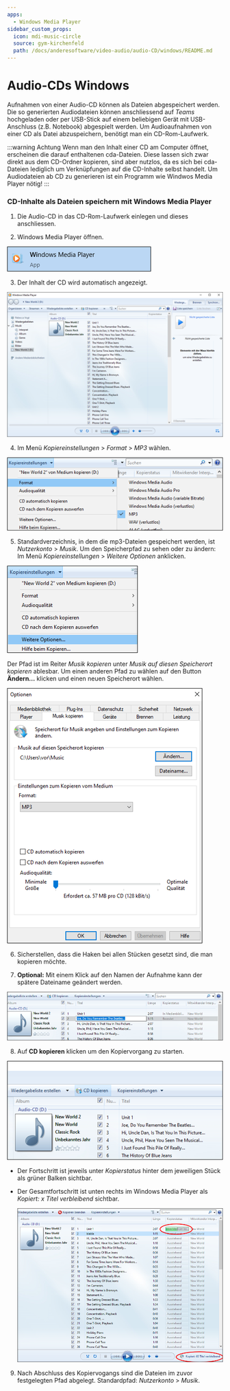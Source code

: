 ```yaml
---
apps:
  - Windows Media Player
sidebar_custom_props:
  icon: mdi-music-circle
  source: gym-kirchenfeld
  path: /docs/anderesoftware/video-audio/audio-CD/windows/README.md
---
```


# Audio-CDs Windows



Aufnahmen von einer Audio-CD können als Dateien abgespeichert werden. Die so generierten Audiodateien können anschliessend auf _Teams_ hochgeladen oder per USB-Stick auf einem beliebigen Gerät mit USB-Anschluss (z.B. Notebook) abgespielt werden. Um Audioaufnahmen von einer CD als Datei abzuspeichern, benötigt man ein CD-Rom-Laufwerk.

:::warning Achtung
Wenn man den Inhalt einer CD am Computer öffnet, erscheinen die darauf enthaltenen cda-Dateien. Diese lassen sich zwar direkt aus dem CD-Ordner kopieren, sind aber nutzlos, da es sich bei cda-Dateien lediglich um Verknüpfungen auf die CD-Inhalte selbst handelt. Um Audiodateien ab CD zu generieren ist ein Programm wie Windwos Media Player nötig! 
:::

### CD-Inhalte als Dateien speichern mit Windows Media Player

1. Die Audio-CD in das CD-Rom-Laufwerk einlegen und dieses anschliessen.

2. Windows Media Player öffnen.

![](./images/CD-kopieren01.png)

3. Der Inhalt der CD wird automatisch angezeigt.

![](./images/CD-kopieren02.png)

4. Im Menü _Kopiereinstellungen_ > _Format_ > _MP3_ wählen.

![](./images/CD-kopieren03.png)

5. Standardverzeichnis, in dem die mp3-Dateien gespeichert werden, ist _Nutzerkonto_ > _Musik_.
Um den Speicherpfad zu sehen oder zu ändern: Im Menü _Kopiereinstellungen_ > _Weitere Optionen_ anklicken.

![](./images/CD-kopieren04.png)

Der Pfad ist im Reiter _Musik kopieren_ unter _Musik auf diesen Speicherort kopieren_ ablesbar. Um einen anderen Pfad zu wählen auf den Button __Ändern...__ klicken und einen neuen Speicherort wählen.

![](./images/CD-kopieren05.png)

6. Sicherstellen, dass die Haken bei allen Stücken gesetzt sind, die man kopieren möchte.

7. **Optional:** Mit einem Klick auf den Namen der Aufnahme kann der spätere Dateiname geändert werden.

![](./images/CD-kopieren06.png)

8. Auf __CD kopieren__ klicken um den Kopiervorgang zu starten.

![](./images/CD-kopieren07.png)

* Der Fortschritt ist jeweils unter _Kopierstatus_ hinter dem jeweiligen Stück als grüner Balken sichtbar.
* Der Gesamtfortschritt ist unten rechts im Windows Media Player als _Kopiert: x Titel verbleibend_ sichtbar.

    ![](./images/CD-kopieren11.png)



9. Nach Abschluss des Kopiervogangs sind die Dateien im zuvor festgelegten Pfad abgelegt. Standardpfad: _Nutzerkonto_ > _Musik_.

